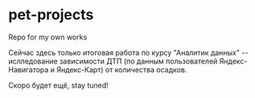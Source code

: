 # pet-projects
Repo for my own works


Сейчас здесь только итоговая работа по курсу "Аналитик данных" -- ислледование зависимости ДТП (по данным пользователей Яндекс-Навигатора и Яндекс-Карт) от количества осадков.

Скоро будет ещё, stay tuned!
